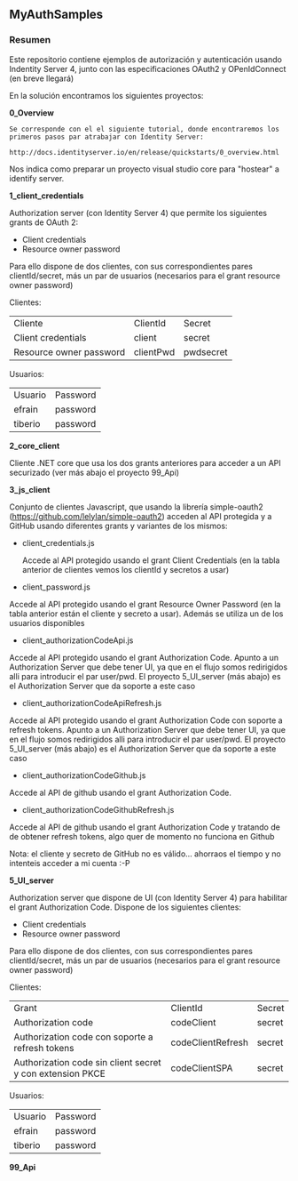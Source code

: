 ## MyAuthSamples
### Resumen

Este repositorio contiene ejemplos de autorización y autenticación usando Indentity Server 4, junto con las especificaciones OAuth2 y OPenIdConnect (en breve llegará)

En la solución encontramos los siguientes proyectos:

**0_Overview**

    Se corresponde con el el siguiente tutorial, donde encontraremos los primeros pasos par atrabajar con Identity Server:

    http://docs.identityserver.io/en/release/quickstarts/0_overview.html

  Nos indica como preparar un proyecto visual studio core para "hostear" a identify server.  

**1_client_credentials**

   Authorization server (con Identity Server 4) que permite los siguientes grants de OAuth 2:
   
   * Client credentials
   * Resource owner password
   
   Para ello dispone de dos clientes, con sus correspondientes pares clientId/secret, más un par de usuarios (necesarios para el grant     resource owner password)
   
   Clientes: 
   
   <table>
    <tr><td>Cliente</td><td>ClientId</td><td>Secret</td></tr>
        <tr><td>Client credentials</td><td>client</td><td>secret</td></tr>
        <tr><td>Resource owner password</td><td>clientPwd</td><td>pwdsecret</td></tr>
    </table>

Usuarios:

   <table>
    <tr><td>Usuario</td><td>Password</td></tr>
    <tr><td>efrain</td><td>password</td></tr>
        <tr><td>tiberio</td><td>password</td></tr>        
    </table>

**2_core_client**

  Cliente .NET core que usa los dos grants anteriores para acceder a un API securizado (ver más abajo el proyecto 99_Api)
  
**3_js_client**
  
  Conjunto de clientes Javascript, que usando la librería simple-oauth2 (https://github.com/lelylan/simple-oauth2) acceden al API protegida y a GitHub usando diferentes grants y variantes de los mismos:
  
  * client_credentials.js
  
    Accede al API protegido usando el grant Client Credentials (en la tabla anterior de clientes vemos los clientId y secretos a usar)
  
  * client_password.js
  
  Accede al API protegido usando el grant Resource Owner Password (en la tabla anterior están el cliente y secreto a usar). Además se utiliza un de los usuarios disponibles
  
  * client_authorizationCodeApi.js
  
  Accede al API protegido usando el grant Authorization Code. Apunto a un Authorization Server que debe tener UI, ya que en el flujo somos redirigidos alli para introducir el par user/pwd. El proyecto 5_UI_server (más abajo) es el Authorization Server que da soporte a este caso
  
  * client_authorizationCodeApiRefresh.js
  
  Accede al API protegido usando el grant Authorization Code con soporte a refresh tokens. Apunto a un Authorization Server que debe tener UI, ya que en el flujo somos redirigidos alli para introducir el par user/pwd. El proyecto 5_UI_server (más abajo) es el Authorization Server que da soporte a este caso
  
  * client_authorizationCodeGithub.js
  
  Accede al API de github usando el grant Authorization Code. 
  
  * client_authorizationCodeGithubRefresh.js
  
  Accede al API de github usando el grant Authorization Code y tratando de de obtener refresh tokens, algo quer de momento no funciona en Github
  
Nota: el cliente y secreto de GitHub no es válido... ahorraos el tiempo y no intenteis acceder a mi cuenta :-P

**5_UI_server**

Authorization server que dispone de UI (con Identity Server 4) para habilitar el grant Authorization Code. Dispone de los siguientes clientes:
   
   * Client credentials
   * Resource owner password
   
   Para ello dispone de dos clientes, con sus correspondientes pares clientId/secret, más un par de usuarios (necesarios para el grant     resource owner password)
   
   Clientes: 
   
   <table>
    <tr><td>Grant</td><td>ClientId</td><td>Secret</td></tr>
        <tr><td>Authorization code</td><td>codeClient</td><td>secret</td></tr>
        <tr><td>Authorization code con soporte a refresh tokens</td><td>codeClientRefresh</td><td>secret</td></tr>
    <tr><td>Authorization code sin client secret y con extension PKCE</td><td>codeClientSPA</td><td>secret</td></tr>
    </table>

Usuarios:

   <table>
    <tr><td>Usuario</td><td>Password</td></tr>
    <tr><td>efrain</td><td>password</td></tr>
        <tr><td>tiberio</td><td>password</td></tr>        
    </table>

**99_Api**

